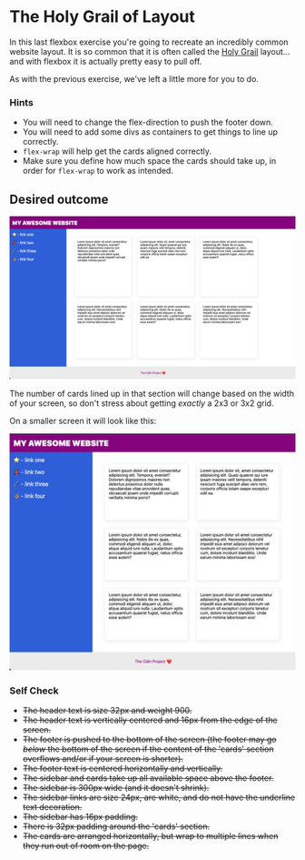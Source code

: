 # The Holy Grail of Layout

In this last flexbox exercise you're going to recreate an incredibly common website layout. It is so common that it is often called the [Holy Grail](https://www.google.com/search?q=holy+grail+layout&tbm=isch&sclient=img) layout... and with flexbox it is actually pretty easy to pull off.

As with the previous exercise, we've left a little more for you to do.

### Hints
- You will need to change the flex-direction to push the footer down.
- You will need to add some divs as containers to get things to line up correctly.
- `flex-wrap` will help get the cards aligned correctly.
-  Make sure you define how much space the cards should take up, in order for `flex-wrap` to work as intended.

## Desired outcome

![desired outcome](./desired-outcome.png)

The number of cards lined up in that section will change based on the width of your screen, so don't stress about getting _exactly_ a 2x3 or 3x2 grid.

On a smaller screen it will look like this:

![smaller](./desired-outcome-smaller.png)

### Self Check
- ~~The header text is size 32px and weight 900.~~
- ~~The header text is vertically centered and 16px from the edge of the screen.~~
- ~~The footer is pushed to the bottom of the screen (the footer may go _below_ the bottom of the screen if the content of the 'cards' section overflows and/or if your screen is shorter).~~
- ~~The footer text is centered horizontally and vertically.~~
- ~~The sidebar and cards take up all available space above the footer.~~
- ~~The sidebar is 300px wide (and it doesn't shrink).~~
- ~~The sidebar links are size 24px, are white, and do not have the underline text decoration.~~
- ~~The sidebar has 16px padding.~~
- ~~There is 32px padding around the 'cards' section.~~
- ~~The cards are arranged horizontally, but wrap to multiple lines when they run out of room on the page.~~
